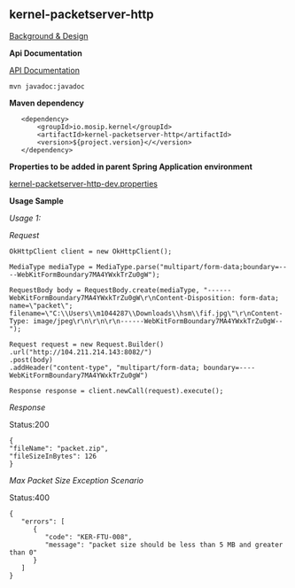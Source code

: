 ## kernel-packetserver-http
[Background & Design](../../design/kernel/kernel-packetserver-http.md)
 

**Api Documentation**

[API Documentation <TBA>](TBA)

```
mvn javadoc:javadoc
```

**Maven dependency**
  
 ```
    <dependency>
		<groupId>io.mosip.kernel</groupId>
		<artifactId>kernel-packetserver-http</artifactId>
		<version>${project.version}</</version>
	</dependency>
 ```

**Properties to be added in parent Spring Application environment**

[kernel-packetserver-http-dev.properties](../../config/kernel-packetserver-http-dev.properties)

**Usage Sample**


  *Usage 1:*
  
  *Request*
  
  ```
OkHttpClient client = new OkHttpClient();

MediaType mediaType = MediaType.parse("multipart/form-data;boundary=----WebKitFormBoundary7MA4YWxkTrZu0gW");

RequestBody body = RequestBody.create(mediaType, "------WebKitFormBoundary7MA4YWxkTrZu0gW\r\nContent-Disposition: form-data; name=\"packet\"; filename=\"C:\\Users\\m1044287\\Downloads\\hsm\\fif.jpg\"\r\nContent-Type: image/jpeg\r\n\r\n\r\n------WebKitFormBoundary7MA4YWxkTrZu0gW--");

Request request = new Request.Builder()
  .url("http://104.211.214.143:8082/")
  .post(body)
  .addHeader("content-type", "multipart/form-data; boundary=----WebKitFormBoundary7MA4YWxkTrZu0gW")

Response response = client.newCall(request).execute();
  ```
  
  *Response*
  
  Status:200
  
  ```
  {
  "fileName": "packet.zip",
  "fileSizeInBytes": 126
  }
  ```
  
  


 *Max Packet Size Exception Scenario*

  Status:400

```
{
   "errors": [
      {
         "code": "KER-FTU-008",
         "message": "packet size should be less than 5 MB and greater than 0"
      }
   ]
}
```
  
  









